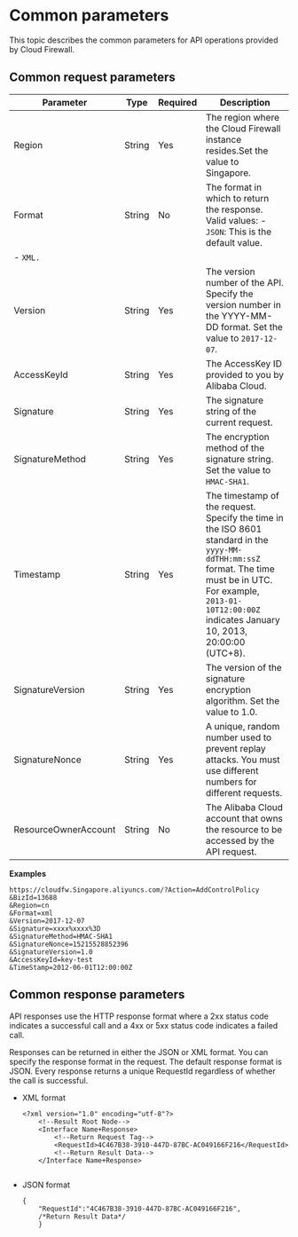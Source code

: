 # Common parameters

This topic describes the common parameters for API operations provided by Cloud Firewall.

## Common request parameters

|Parameter|Type|Required|Description|
|---------|----|--------|-----------|
|Region|String|Yes|The region where the Cloud Firewall instance resides.Set the value to Singapore.|
|Format|String|No|The format in which to return the response. Valid values: -   `JSON`: This is the default value.
-   `XML.` |
|Version|String|Yes|The version number of the API. Specify the version number in the YYYY-MM-DD format. Set the value to `2017-12-07`.|
|AccessKeyId|String|Yes|The AccessKey ID provided to you by Alibaba Cloud.|
|Signature|String|Yes|The signature string of the current request.|
|SignatureMethod|String|Yes|The encryption method of the signature string. Set the value to `HMAC-SHA1`.|
|Timestamp|String|Yes|The timestamp of the request. Specify the time in the ISO 8601 standard in the `yyyy-MM-ddTHH:mm:ssZ` format. The time must be in UTC. For example, `2013-01-10T12:00:00Z` indicates January 10, 2013, 20:00:00 \(UTC+8\).|
|SignatureVersion|String|Yes|The version of the signature encryption algorithm. Set the value to 1.0.|
|SignatureNonce|String|Yes|A unique, random number used to prevent replay attacks. You must use different numbers for different requests.|
|ResourceOwnerAccount|String|No|The Alibaba Cloud account that owns the resource to be accessed by the API request.|

**Examples**

```
https://cloudfw.Singapore.aliyuncs.com/?Action=AddControlPolicy
&​BizId=13688
​&Region=cn
&Format=xml
&Version=2017-12-07
&Signature=xxxx%xxxx%3D
&SignatureMethod=HMAC-SHA1
&SignatureNonce=15215528852396
&SignatureVersion=1.0
&AccessKeyId=key-test
&TimeStamp=2012-06-01T12:00:00Z
```

## Common response parameters

API responses use the HTTP response format where a 2xx status code indicates a successful call and a 4xx or 5xx status code indicates a failed call.

Responses can be returned in either the JSON or XML format. You can specify the response format in the request. The default response format is JSON. Every response returns a unique RequestId regardless of whether the call is successful.

-   XML format

    ```
    <?xml version="1.0" encoding="utf-8"?> 
        <!--Result Root Node-->
        <Interface Name+Response>
            <!--Return Request Tag-->
            <RequestId>4C467B38-3910-447D-87BC-AC049166F216</RequestId>
            <!--Return Result Data-->
        </Interface Name+Response>
                        
    ```

-   JSON format

    ```
    {
        "RequestId":"4C467B38-3910-447D-87BC-AC049166F216",
        /*Return Result Data*/
        }
    ```


